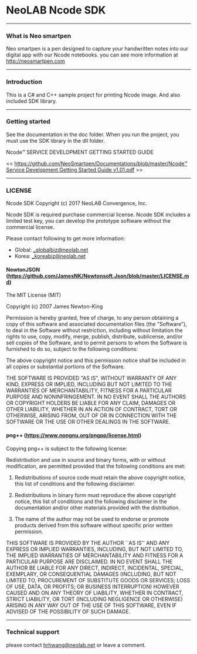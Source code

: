 **NeoLAB Ncode SDK**
====================

---------------

### What is Neo smartpen

Neo smartpen is a pen designed to capture your handwritten notes into our digital app with our Ncode notebooks.
you can see more information at http://neosmartpen.com

---------------
### Introduction

This is a C# and C++ sample project for printing Ncode image. And also included SDK library.

-------------
### Getting started

See the documentation in the doc folder.
When you run the project, you must use the SDK library in the dll folder.

Ncode™ SERVICE DEVELOPMENT GETTING STARTED GUIDE

<< [https://github.com/NeoSmartpen/Documentations/blob/master/Ncode™ Service Development Getting Started Guide v1.01.pdf](https://github.com/NeoSmartpen/Documentations/blob/master/Ncode%E2%84%A2%20Service%20Development%20Getting%20Started%20Guide%20v1.01.pdf) >>
 
-------------
### LICENSE

Ncode SDK Copyright (c) 2017 NeoLAB Convergence, Inc.

Ncode SDK is required purchase commercial license.
Ncode SDK includes a limited test key, you can develop the prototype software without the commercial license.

Please contact following to get more information:
   - Global: _globalbiz@neolab.net
   - Korea: _koreabiz@neolab.net

#### NewtonJSON (https://github.com/JamesNK/Newtonsoft.Json/blob/master/LICENSE.md)

The MIT License (MIT)

Copyright (c) 2007 James Newton-King

Permission is hereby granted, free of charge, to any person obtaining a copy of this software and associated documentation files (the "Software"), to deal in the Software without restriction, including without limitation the rights to use, copy, modify, merge, publish, distribute, sublicense, and/or sell copies of the Software, and to permit persons to whom the Software is furnished to do so, subject to the following conditions:

The above copyright notice and this permission notice shall be included in all copies or substantial portions of the Software.

THE SOFTWARE IS PROVIDED "AS IS", WITHOUT WARRANTY OF ANY KIND, EXPRESS OR IMPLIED, INCLUDING BUT NOT LIMITED TO THE WARRANTIES OF MERCHANTABILITY, FITNESS FOR A PARTICULAR PURPOSE AND NONINFRINGEMENT. IN NO EVENT SHALL THE AUTHORS OR COPYRIGHT HOLDERS BE LIABLE FOR ANY CLAIM, DAMAGES OR OTHER LIABILITY, WHETHER IN AN ACTION OF CONTRACT, TORT OR OTHERWISE, ARISING FROM, OUT OF OR IN CONNECTION WITH THE SOFTWARE OR THE USE OR OTHER DEALINGS IN THE SOFTWARE.

#### png++ (https://www.nongnu.org/pngpp/license.html)

Copying png++ is subject to the following license:

Redistribution and use in source and binary forms, with or without
modification, are permitted provided that the following conditions are met:

   1. Redistributions of source code must retain the above copyright notice,
      this list of conditions and the following disclaimer.

   2. Redistributions in binary form must reproduce the above copyright
      notice, this list of conditions and the following disclaimer in the
      documentation and/or other materials provided with the distribution.

   3. The name of the author may not be used to endorse or promote products
      derived from this software without specific prior written permission.

THIS SOFTWARE IS PROVIDED BY THE AUTHOR ``AS IS'' AND ANY EXPRESS OR IMPLIED
WARRANTIES, INCLUDING, BUT NOT LIMITED TO, THE IMPLIED WARRANTIES OF
MERCHANTABILITY AND FITNESS FOR A PARTICULAR PURPOSE ARE DISCLAIMED. IN NO
EVENT SHALL THE AUTHOR BE LIABLE FOR ANY DIRECT, INDIRECT, INCIDENTAL,
SPECIAL, EXEMPLARY, OR CONSEQUENTIAL DAMAGES (INCLUDING, BUT NOT LIMITED TO,
PROCUREMENT OF SUBSTITUTE GOODS OR SERVICES; LOSS OF USE, DATA, OR PROFITS; OR
BUSINESS INTERRUPTION) HOWEVER CAUSED AND ON ANY THEORY OF LIABILITY, WHETHER
IN CONTRACT, STRICT LIABILITY, OR TORT (INCLUDING NEGLIGENCE OR OTHERWISE)
ARISING IN ANY WAY OUT OF THE USE OF THIS SOFTWARE, EVEN IF ADVISED OF THE
POSSIBILITY OF SUCH DAMAGE.

------------
### Technical support

please contact hrhwang@neolab.net or leave a comment.
